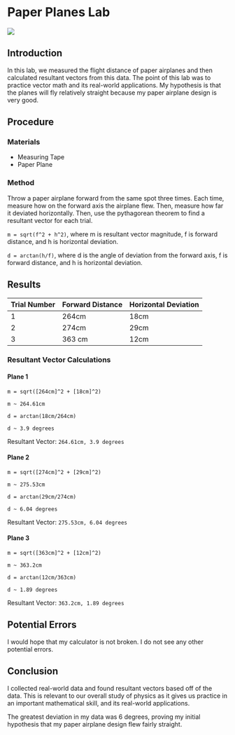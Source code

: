 # Paper Planes Lab

![](https://i.ytimg.com/vi/KUuTvERSpWA/maxresdefault.jpg)

## Introduction

In this lab, we measured the flight distance of paper airplanes and then calculated resultant vectors from this data. The point of this lab was to practice vector math and its real-world applications. My hypothesis is that the planes will fly relatively straight because my paper airplane design is very good.

## Procedure

### Materials

- Measuring Tape
- Paper Plane

### Method

Throw a paper airplane forward from the same spot three times. Each time, measure how on the forward axis the airplane flew. Then, measure how far it deviated horizontally. Then, use the pythagorean theorem to find a resultant vector for each trial.

`m = sqrt(f^2 + h^2)`, where m is resultant vector magnitude, f is forward distance, and h is horizontal deviation.

`d = arctan(h/f)`, where d is the angle of deviation from the forward axis, f is forward distance, and h is horizontal deviation.

## Results

| Trial Number | Forward Distance | Horizontal Deviation |
| - | - | - |
| 1 | 264cm | 18cm |
| 2 | 274cm | 29cm |
| 3 | 363 cm | 12cm |

### Resultant Vector Calculations

#### Plane 1

`m = sqrt([264cm]^2 + [18cm]^2)`

`m ~ 264.61cm`

`d = arctan(18cm/264cm)`

`d ~ 3.9 degrees`

Resultant Vector: `264.61cm, 3.9 degrees`

#### Plane 2

`m = sqrt([274cm]^2 + [29cm]^2)`

`m ~ 275.53cm`

`d = arctan(29cm/274cm)`

`d ~ 6.04 degrees`

Resultant Vector: `275.53cm, 6.04 degrees`

#### Plane 3

`m = sqrt([363cm]^2 + [12cm]^2)`

`m ~ 363.2cm`

`d = arctan(12cm/363cm)`

`d ~ 1.89 degrees`

Resultant Vector: `363.2cm, 1.89 degrees`

## Potential Errors

I would hope that my calculator is not broken. I do not see any other potential errors.

## Conclusion

I collected real-world data and found resultant vectors based off of the data. This is relevant to our overall study of physics as it gives us practice in an important mathematical skill, and its real-world applications.

The greatest deviation in my data was 6 degrees, proving my initial hypothesis that my paper airplane design flew fairly straight.
